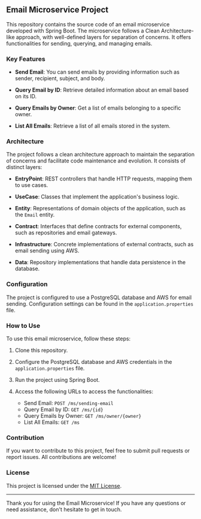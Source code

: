 ## Email Microservice Project

This repository contains the source code of an email microservice developed with Spring Boot. The microservice follows a Clean Architecture-like approach, with well-defined layers for separation of concerns. It offers functionalities for sending, querying, and managing emails.

### Key Features

- **Send Email**: You can send emails by providing information such as sender, recipient, subject, and body.

- **Query Email by ID**: Retrieve detailed information about an email based on its ID.

- **Query Emails by Owner**: Get a list of emails belonging to a specific owner.

- **List All Emails**: Retrieve a list of all emails stored in the system.

### Architecture

The project follows a clean architecture approach to maintain the separation of concerns and facilitate code maintenance and evolution. It consists of distinct layers:

- **EntryPoint**: REST controllers that handle HTTP requests, mapping them to use cases.

- **UseCase**: Classes that implement the application's business logic.

- **Entity**: Representations of domain objects of the application, such as the `Email` entity.

- **Contract**: Interfaces that define contracts for external components, such as repositories and email gateways.

- **Infrastructure**: Concrete implementations of external contracts, such as email sending using AWS.

- **Data**: Repository implementations that handle data persistence in the database.

### Configuration

The project is configured to use a PostgreSQL database and AWS for email sending. Configuration settings can be found in the `application.properties` file.

### How to Use

To use this email microservice, follow these steps:

1. Clone this repository.

2. Configure the PostgreSQL database and AWS credentials in the `application.properties` file.

3. Run the project using Spring Boot.

4. Access the following URLs to access the functionalities:
   - Send Email: `POST /ms/sending-email`
   - Query Email by ID: `GET /ms/{id}`
   - Query Emails by Owner: `GET /ms/owner/{owner}`
   - List All Emails: `GET /ms`

### Contribution

If you want to contribute to this project, feel free to submit pull requests or report issues. All contributions are welcome!

### License

This project is licensed under the [MIT License](LICENSE).

---

Thank you for using the Email Microservice! If you have any questions or need assistance, don't hesitate to get in touch.
